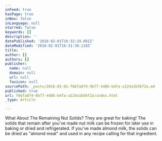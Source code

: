 ```yaml
---
inFeed: true
hasPage: true
inNav: false
inLanguage: null
starred: false
keywords: []
description: ''
datePublished: '2016-02-01T16:32:29.081Z'
dateModified: '2016-02-01T16:31:38.118Z'
title: ''
author: []
authors: []
publisher:
  name: null
  domain: null
  url: null
  favicon: null
sourcePath: _posts/2016-02-01-f66fa074-9b77-4486-b4fa-a124a1b56f2a.md
published: true
url: f66fa074-9b77-4486-b4fa-a124a1b56f2a/index.html
_type: Article

---
```

What About The Remaining Nut Solids?   They are great for baking!
The solids that remain after you've made nut milk can be frozen for later use in baking or dried and refrigerated. If you've made almond milk, the solids can be dried as "almond meal" and used in any recipe calling for that ingredient.